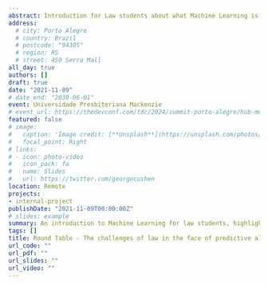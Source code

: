 ```yaml
---
abstract: Introduction for Law students about what Machine Learning is and some challenges that are important for this area. Among them, algorithmic biases, deep fakes, data privacy and applications stand out. November 2021, Universidade Presbiteriana Mackenzie, São Paulo - SP, Brazil.
address:
  # city: Porto Alegre
  # country: Brazil
  # postcode: "94305"
  # region: RS
  # street: 450 Serra Mall
all_day: true
authors: []
draft: true
date: "2021-11-09"
# date_end: "2030-06-01"
event: Universidade Presbiteriana Mackenzie
# event_url: https://thedevconf.com/tdc/2024/summit-porto-alegre/hub-mentorias
featured: false
# image:
#   caption: 'Image credit: [**Unsplash**](https://unsplash.com/photos/bzdhc5b3Bxs)'
#   focal_point: Right
# links:
# - icon: photo-video
#   icon_pack: fa
#   name: Slides
#   url: https://twitter.com/georgecushen
location: Remote
projects:
- internal-project
publishDate: "2021-11-09T00:00:00Z"
# slides: example
summary: An introduction to Machine Learning for law students, highlighting key challenges like algorithmic bias, deepfakes, data privacy, and legal applications.
tags: []
title: Round Table - The challenges of law in the face of predictive algorithms
url_code: ""
url_pdf: ""
url_slides: ""
url_video: ""
---
```

